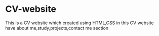 # CV-website
This is a CV website which created using HTML,CSS
in this CV website have about me,study,projects,contact me section 

